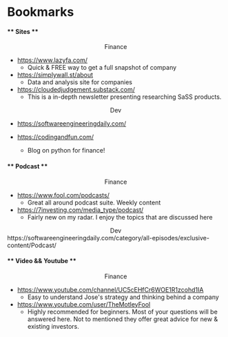 # Bookmarks


<!-- tabs:start -->

#### ** Sites **

<center>Finance</center>

* https://www.lazyfa.com/
  - Quick & FREE way to get a full snapshot of company
* https://simplywall.st/about
  - Data and analysis site for companies
* https://cloudedjudgement.substack.com/
  - This is a in-depth newsletter presenting researching SaSS products.


<center>Dev</center>

* https://softwareengineeringdaily.com/

* https://codingandfun.com/
  - Blog on python for finance!

#### ** Podcast **

<center>Finance</center>

* https://www.fool.com/podcasts/
  - Great all around podcast suite. Weekly content 
* https://7investing.com/media_type/podcast/
  - Fairly new on my radar. I enjoy the topics that are discussed here

<center>Dev</center>
https://softwareengineeringdaily.com/category/all-episodes/exclusive-content/Podcast/

#### ** Video && Youtube **

<center>Finance</center>

* https://www.youtube.com/channel/UC5cEHfCr6WOE1R1zcohd1IA
  - Easy to understand Jose's strategy and thinking behind a company
* https://www.youtube.com/user/TheMotleyFool
  - Highly recommended for beginners. Most of your questions will be answered here. Not to mentioned they offer great advice for new & existing investors. 

<!-- tabs:end -->